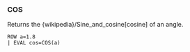 <!--
This is generated by ESQL's AbstractFunctionTestCase. Do no edit it. See ../README.md for how to regenerate it.
-->

### COS
Returns the {wikipedia}/Sine_and_cosine[cosine] of an angle.

```
ROW a=1.8 
| EVAL cos=COS(a)
```
